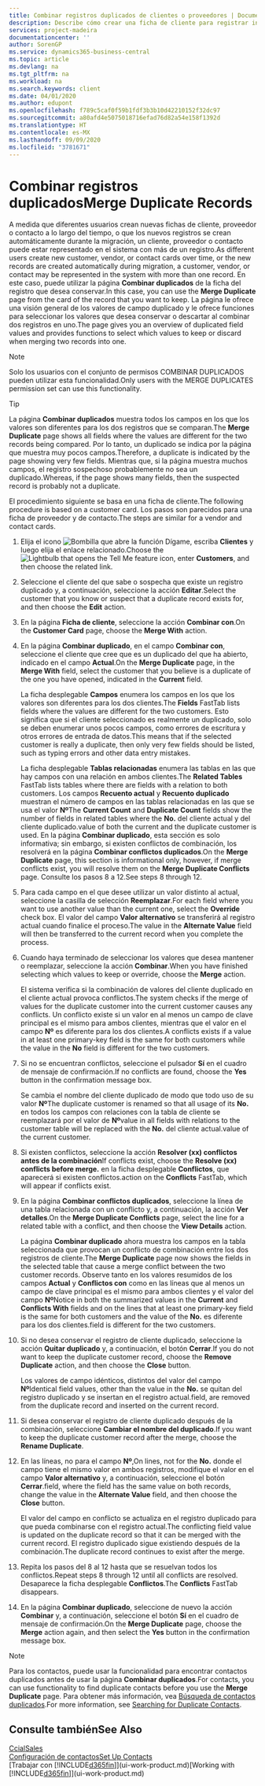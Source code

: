 ```yaml
---
title: Combinar registros duplicados de clientes o proveedores | Documentos de Microsoft
description: Describe cómo crear una ficha de cliente para registrar información acerca de cada cliente nuevo o existente a los que venda productos.
services: project-madeira
documentationcenter: ''
author: SorenGP
ms.service: dynamics365-business-central
ms.topic: article
ms.devlang: na
ms.tgt_pltfrm: na
ms.workload: na
ms.search.keywords: client
ms.date: 04/01/2020
ms.author: edupont
ms.openlocfilehash: f789c5caf0f59b1fdf3b3b10d42210152f32dc97
ms.sourcegitcommit: a80afd4e5075018716efad76d82a54e158f1392d
ms.translationtype: HT
ms.contentlocale: es-MX
ms.lasthandoff: 09/09/2020
ms.locfileid: "3781671"
---
```

# <a name="merge-duplicate-records"></a><span data-ttu-id="e76bd-103">Combinar registros duplicados</span><span class="sxs-lookup"><span data-stu-id="e76bd-103">Merge Duplicate Records</span></span>
<span data-ttu-id="e76bd-104">A medida que diferentes usuarios crean nuevas fichas de cliente, proveedor o contacto a lo largo del tiempo, o que los nuevos registros se crean automáticamente durante la migración, un cliente, proveedor o contacto puede estar representado en el sistema con más de un registro.</span><span class="sxs-lookup"><span data-stu-id="e76bd-104">As different users create new customer, vendor, or contact cards over time, or the new records are created automatically during migration, a customer, vendor, or contact may be represented in the system with more than one record.</span></span> <span data-ttu-id="e76bd-105">En este caso, puede utilizar la página **Combinar duplicados** de la ficha del registro que desea conservar.</span><span class="sxs-lookup"><span data-stu-id="e76bd-105">In this case, you can use the **Merge Duplicate** page from the card of the record that you want to keep.</span></span> <span data-ttu-id="e76bd-106">La página le ofrece una visión general de los valores de campo duplicado y le ofrece funciones para seleccionar los valores que desea conservar o descartar al combinar dos registros en uno.</span><span class="sxs-lookup"><span data-stu-id="e76bd-106">The page gives you an overview of duplicated field values and provides functions to select which values to keep or discard when merging two records into one.</span></span>

> [!NOTE]
> <span data-ttu-id="e76bd-107">Solo los usuarios con el conjunto de permisos COMBINAR DUPLICADOS pueden utilizar esta funcionalidad.</span><span class="sxs-lookup"><span data-stu-id="e76bd-107">Only users with the MERGE DUPLICATES permission set can use this functionality.</span></span>

> [!TIP]
> <span data-ttu-id="e76bd-108">La página **Combinar duplicados** muestra todos los campos en los que los valores son diferentes para los dos registros que se comparan.</span><span class="sxs-lookup"><span data-stu-id="e76bd-108">The **Merge Duplicate** page shows all fields where the values are different for the two records being compared.</span></span> <span data-ttu-id="e76bd-109">Por lo tanto, un duplicado se indica por la página que muestra muy pocos campos.</span><span class="sxs-lookup"><span data-stu-id="e76bd-109">Therefore, a duplicate is indicated by the page showing very few fields.</span></span> <span data-ttu-id="e76bd-110">Mientras que, si la página muestra muchos campos, el registro sospechoso probablemente no sea un duplicado.</span><span class="sxs-lookup"><span data-stu-id="e76bd-110">Whereas, if the page shows many fields, then the suspected record is probably not a duplicate.</span></span>

<span data-ttu-id="e76bd-111">El procedimiento siguiente se basa en una ficha de cliente.</span><span class="sxs-lookup"><span data-stu-id="e76bd-111">The following procedure is based on a customer card.</span></span> <span data-ttu-id="e76bd-112">Los pasos son parecidos para una ficha de proveedor y de contacto.</span><span class="sxs-lookup"><span data-stu-id="e76bd-112">The steps are similar for a vendor  and contact cards.</span></span>

1. <span data-ttu-id="e76bd-113">Elija el icono ![Bombilla que abre la función Dígame](media/ui-search/search_small.png "Dígame qué desea hacer"), escriba **Clientes** y luego elija el enlace relacionado.</span><span class="sxs-lookup"><span data-stu-id="e76bd-113">Choose the ![Lightbulb that opens the Tell Me feature](media/ui-search/search_small.png "Tell me what you want to do") icon, enter **Customers**, and then choose the related link.</span></span>
2. <span data-ttu-id="e76bd-114">Seleccione el cliente del que sabe o sospecha que existe un registro duplicado y, a continuación, seleccione la acción **Editar**.</span><span class="sxs-lookup"><span data-stu-id="e76bd-114">Select the customer that you know or suspect that a duplicate record exists for, and then choose the **Edit** action.</span></span>
3. <span data-ttu-id="e76bd-115">En la página **Ficha de cliente**, seleccione la acción **Combinar con**.</span><span class="sxs-lookup"><span data-stu-id="e76bd-115">On the **Customer Card** page, choose the **Merge With** action.</span></span>
4. <span data-ttu-id="e76bd-116">En la página **Combinar duplicado**, en el campo **Combinar con**, seleccione el cliente que cree que es un duplicado del que ha abierto, indicado en el campo **Actual**.</span><span class="sxs-lookup"><span data-stu-id="e76bd-116">On the **Merge Duplicate** page, in the **Merge With** field, select the customer that you believe is a duplicate of the one you have opened, indicated in the **Current** field.</span></span>

    <span data-ttu-id="e76bd-117">La ficha desplegable **Campos** enumera los campos en los que los valores son diferentes para los dos clientes.</span><span class="sxs-lookup"><span data-stu-id="e76bd-117">The **Fields** FastTab lists fields where the values are different for the two customers.</span></span> <span data-ttu-id="e76bd-118">Esto significa que si el cliente seleccionado es realmente un duplicado, solo se deben enumerar unos pocos campos, como errores de escritura y otros errores de entrada de datos.</span><span class="sxs-lookup"><span data-stu-id="e76bd-118">This means that if the selected customer is really a duplicate, then only very few fields should be listed, such as typing errors and other data entry mistakes.</span></span>

    <span data-ttu-id="e76bd-119">La ficha desplegable **Tablas relacionadas** enumera las tablas en las que hay campos con una relación en ambos clientes.</span><span class="sxs-lookup"><span data-stu-id="e76bd-119">The **Related Tables** FastTab lists tables where there are fields with a relation to both customers.</span></span> <span data-ttu-id="e76bd-120">Los campos **Recuento actual** y **Recuento duplicado** muestran el número de campos en las tablas relacionadas en las que se usa el valor **Nº**</span><span class="sxs-lookup"><span data-stu-id="e76bd-120">The **Current Count** and **Duplicate Count** fields show the number of fields in related tables where the **No.**</span></span> <span data-ttu-id="e76bd-121">del cliente actual y del cliente duplicado.</span><span class="sxs-lookup"><span data-stu-id="e76bd-121">value of both the current and the duplicate customer is used.</span></span> <span data-ttu-id="e76bd-122">En la página **Combinar duplicado**, esta sección es solo informativa; sin embargo, si existen conflictos de combinación, los resolverá en la página **Combinar conflictos duplicados**.</span><span class="sxs-lookup"><span data-stu-id="e76bd-122">On the **Merge Duplicate** page, this section is informational only, however, if merge conflicts exist, you will resolve them on the **Merge Duplicate Conflicts** page.</span></span> <span data-ttu-id="e76bd-123">Consulte los pasos 8 a 12.</span><span class="sxs-lookup"><span data-stu-id="e76bd-123">See steps 8 through 12.</span></span>   

5. <span data-ttu-id="e76bd-124">Para cada campo en el que desee utilizar un valor distinto al actual, seleccione la casilla de selección **Reemplazar**.</span><span class="sxs-lookup"><span data-stu-id="e76bd-124">For each field where you want to use another value than the current one, select the **Override** check box.</span></span> <span data-ttu-id="e76bd-125">El valor del campo **Valor alternativo** se transferirá al registro actual cuando finalice el proceso.</span><span class="sxs-lookup"><span data-stu-id="e76bd-125">The value in the **Alternate Value** field will then be transferred to the current record when you complete the process.</span></span>
6. <span data-ttu-id="e76bd-126">Cuando haya terminado de seleccionar los valores que desea mantener o reemplazar, seleccione la acción **Combinar**.</span><span class="sxs-lookup"><span data-stu-id="e76bd-126">When you have finished selecting which values to keep or override, choose the **Merge** action.</span></span>

    <span data-ttu-id="e76bd-127">El sistema verifica si la combinación de valores del cliente duplicado en el cliente actual provoca conflictos.</span><span class="sxs-lookup"><span data-stu-id="e76bd-127">The system checks if the merge of values for the duplicate customer into the current customer causes any conflicts.</span></span> <span data-ttu-id="e76bd-128">Un conflicto existe si un valor en al menos un campo de clave principal es el mismo para ambos clientes, mientras que el valor en el campo **Nº** es diferente para los dos clientes.</span><span class="sxs-lookup"><span data-stu-id="e76bd-128">A conflicts exists if a value in at least one primary-key field is the same for both customers while the value in the **No** field is different for the two customers.</span></span>

7. <span data-ttu-id="e76bd-129">Si no se encuentran conflictos, seleccione el pulsador **Sí** en el cuadro de mensaje de confirmación.</span><span class="sxs-lookup"><span data-stu-id="e76bd-129">If no conflicts are found, choose the **Yes** button in the confirmation message box.</span></span>

    <span data-ttu-id="e76bd-130">Se cambia el nombre del cliente duplicado de modo que todo uso de su valor **Nº**</span><span class="sxs-lookup"><span data-stu-id="e76bd-130">The duplicate customer is renamed so that all usage of its **No.**</span></span> <span data-ttu-id="e76bd-131">en todos los campos con relaciones con la tabla de cliente se reemplazará por el valor de **Nº**</span><span class="sxs-lookup"><span data-stu-id="e76bd-131">value in all fields with relations to the customer table will be replaced with the **No.**</span></span> <span data-ttu-id="e76bd-132">del cliente actual.</span><span class="sxs-lookup"><span data-stu-id="e76bd-132">value of the current customer.</span></span>
8. <span data-ttu-id="e76bd-133">Si existen conflictos, seleccione la acción **Resolver (xx) conflictos antes de la combinación**</span><span class="sxs-lookup"><span data-stu-id="e76bd-133">If conflicts exist, choose the **Resolve (xx) conflicts before merge.**</span></span> <span data-ttu-id="e76bd-134">en la ficha desplegable **Conflictos**, que aparecerá si existen conflictos.</span><span class="sxs-lookup"><span data-stu-id="e76bd-134">action on the **Conflicts** FastTab, which will appear if conflicts exist.</span></span>
9. <span data-ttu-id="e76bd-135">En la página **Combinar conflictos duplicados**, seleccione la línea de una tabla relacionada con un conflicto y, a continuación, la acción **Ver detalles**.</span><span class="sxs-lookup"><span data-stu-id="e76bd-135">On the **Merge Duplicate Conflicts** page, select the line for a related table with a conflict, and then choose the **View Details** action.</span></span>

    <span data-ttu-id="e76bd-136">La página **Combinar duplicado** ahora muestra los campos en la tabla seleccionada que provocan un conflicto de combinación entre los dos registros de cliente.</span><span class="sxs-lookup"><span data-stu-id="e76bd-136">The **Merge Duplicate** page now shows the fields in the selected table that cause a merge conflict between the two customer records.</span></span> <span data-ttu-id="e76bd-137">Observe tanto en los valores resumidos de los campos **Actual** y **Conflictos con** como en las líneas que al menos un campo de clave principal es el mismo para ambos clientes y el valor del campo **Nº**</span><span class="sxs-lookup"><span data-stu-id="e76bd-137">Notice in both the summarized values in the **Current** and **Conflicts With** fields and on the lines that at least one primary-key field is the same for both customers and the value of the **No.**</span></span> <span data-ttu-id="e76bd-138">es diferente para los dos clientes.</span><span class="sxs-lookup"><span data-stu-id="e76bd-138">field is different for the two customers.</span></span>   
10. <span data-ttu-id="e76bd-139">Si no desea conservar el registro de cliente duplicado, seleccione la acción **Quitar duplicado** y, a continuación, el botón **Cerrar**.</span><span class="sxs-lookup"><span data-stu-id="e76bd-139">If you do not want to keep the duplicate customer record, choose the **Remove Duplicate** action, and then choose the **Close** button.</span></span>

    <span data-ttu-id="e76bd-140">Los valores de campo idénticos, distintos del valor del campo **Nº**</span><span class="sxs-lookup"><span data-stu-id="e76bd-140">Identical field values, other than the value in the **No.**</span></span> <span data-ttu-id="e76bd-141">se quitan del registro duplicado y se insertan en el registro actual.</span><span class="sxs-lookup"><span data-stu-id="e76bd-141">field, are removed from the duplicate record and inserted on the current record.</span></span>
11. <span data-ttu-id="e76bd-142">Si desea conservar el registro de cliente duplicado después de la combinación, seleccione **Cambiar el nombre del duplicado**.</span><span class="sxs-lookup"><span data-stu-id="e76bd-142">If you want to keep the duplicate customer record after the merge,  choose the **Rename Duplicate**.</span></span>
12. <span data-ttu-id="e76bd-143">En las líneas, no para el campo **Nº**,</span><span class="sxs-lookup"><span data-stu-id="e76bd-143">On lines, not for the **No.**</span></span> <span data-ttu-id="e76bd-144">donde el campo tiene el mismo valor en ambos registros, modifique el valor en el campo **Valor alternativo** y, a continuación, seleccione el botón **Cerrar**.</span><span class="sxs-lookup"><span data-stu-id="e76bd-144">field, where the field has the same value on both records, change the value in the **Alternate Value** field, and then choose the **Close** button.</span></span>

    <span data-ttu-id="e76bd-145">El valor del campo en conflicto se actualiza en el registro duplicado para que pueda combinarse con el registro actual.</span><span class="sxs-lookup"><span data-stu-id="e76bd-145">The conflicting field value is updated on the duplicate record so that it can be merged with the current record.</span></span> <span data-ttu-id="e76bd-146">El registro duplicado sigue existiendo después de la combinación.</span><span class="sxs-lookup"><span data-stu-id="e76bd-146">The duplicate record continues to exist after the merge.</span></span>
13. <span data-ttu-id="e76bd-147">Repita los pasos del 8 al 12 hasta que se resuelvan todos los conflictos.</span><span class="sxs-lookup"><span data-stu-id="e76bd-147">Repeat steps 8 through 12 until all conflicts are resolved.</span></span> <span data-ttu-id="e76bd-148">Desaparece la ficha desplegable **Conflictos**.</span><span class="sxs-lookup"><span data-stu-id="e76bd-148">The **Conflicts** FastTab disappears.</span></span>
14. <span data-ttu-id="e76bd-149">En la página **Combinar duplicado**, seleccione de nuevo la acción **Combinar** y, a continuación, seleccione el botón **Sí** en el cuadro de mensaje de confirmación.</span><span class="sxs-lookup"><span data-stu-id="e76bd-149">On the **Merge Duplicate** page, choose the **Merge** action again, and then select the **Yes** button in the confirmation message box.</span></span>

> [!NOTE]
> <span data-ttu-id="e76bd-150">Para los contactos, puede usar la funcionalidad para encontrar contactos duplicados antes de usar la página **Combinar duplicados**.</span><span class="sxs-lookup"><span data-stu-id="e76bd-150">For contacts, you can use functionality to find duplicate contacts before you use the **Merge Duplicate** page.</span></span> <span data-ttu-id="e76bd-151">Para obtener más información, vea [Búsqueda de contactos duplicados](marketing-setup-contacts.md#searching-for-duplicate-contacts).</span><span class="sxs-lookup"><span data-stu-id="e76bd-151">For more information, see [Searching for Duplicate Contacts](marketing-setup-contacts.md#searching-for-duplicate-contacts).</span></span>

## <a name="see-also"></a><span data-ttu-id="e76bd-152">Consulte también</span><span class="sxs-lookup"><span data-stu-id="e76bd-152">See Also</span></span>
[<span data-ttu-id="e76bd-153">Ccial</span><span class="sxs-lookup"><span data-stu-id="e76bd-153">Sales</span></span>](sales-manage-sales.md)  
[<span data-ttu-id="e76bd-154">Configuración de contactos</span><span class="sxs-lookup"><span data-stu-id="e76bd-154">Set Up Contacts</span></span>](marketing-setup-contacts.md)  
<span data-ttu-id="e76bd-155">[Trabajar con [!INCLUDE[d365fin](includes/d365fin_md.md)]](ui-work-product.md)</span><span class="sxs-lookup"><span data-stu-id="e76bd-155">[Working with [!INCLUDE[d365fin](includes/d365fin_md.md)]](ui-work-product.md)</span></span>
